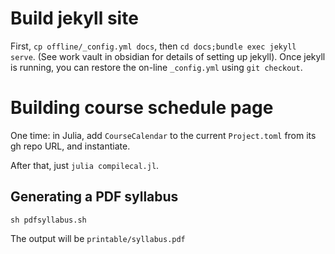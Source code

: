 
# Build jekyll site

First, `cp offline/_config.yml docs`, then `cd docs;bundle exec jekyll serve`. (See work vault in obsidian for details of setting up jekyll). Once jekyll is running, you can restore the on-line `_config.yml` using `git checkout`.


# Building course schedule page

One time: in Julia, add `CourseCalendar` to the current `Project.toml` from its gh repo URL, and instantiate.

After that, just `julia compilecal.jl`.


## Generating a PDF syllabus

`sh pdfsyllabus.sh`

The output will be `printable/syllabus.pdf`